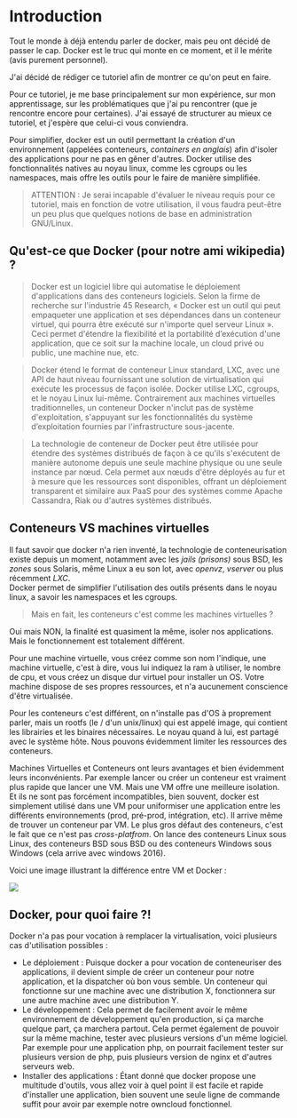 # Introduction

Tout le monde à déjà entendu parler de docker, mais peu ont décidé de passer le cap.
Docker est le truc qui monte en ce moment, et il le mérite (avis purement personnel).

J'ai décidé de rédiger ce tutoriel afin de montrer ce qu'on peut en faire.

Pour ce tutoriel, je me base principalement sur mon expérience, sur mon apprentissage, sur les problématiques que j'ai pu rencontrer (que je rencontre encore pour certaines). J'ai essayé de structurer au mieux ce tutoriel, et j'espère que celui-ci vous conviendra.

Pour simplifier, docker est un outil permettant la création d'un environnement (appelées conteneurs, *containers en anglais*) afin d'isoler des applications pour ne pas en gêner d'autres.
Docker utilise des fonctionnalités natives au noyau linux, comme les cgroups ou les namespaces, mais offre les outils pour le faire de manière simplifiée.

> ATTENTION : Je serai incapable d'évaluer le niveau requis pour ce tutoriel, mais en fonction de votre utilisation, il vous faudra peut-être un peu plus que quelques notions de base en administration GNU/Linux.

## Qu'est-ce que Docker (pour notre ami wikipedia) ?

> Docker est un logiciel libre qui automatise le déploiement d'applications dans des conteneurs logiciels. Selon la firme de recherche sur l'industrie 45 Research, « Docker est un outil qui peut empaqueter une application et ses dépendances dans un conteneur virtuel, qui pourra être exécuté sur n'importe quel serveur Linux ». Ceci permet d'étendre la flexibilité et la portabilité d’exécution d'une application, que ce soit sur la machine locale, un cloud privé ou public, une machine nue, etc.

> Docker étend le format de conteneur Linux standard, LXC, avec une API de haut niveau fournissant une solution de virtualisation qui exécute les processus de façon isolée. Docker utilise LXC, cgroups, et le noyau Linux lui-même. Contrairement aux machines virtuelles traditionnelles, un conteneur Docker n'inclut pas de système d'exploitation, s'appuyant sur les fonctionnalités du système d’exploitation fournies par l'infrastructure sous-jacente.

> La technologie de conteneur de Docker peut être utilisée pour étendre des systèmes distribués de façon à ce qu'ils s'exécutent de manière autonome depuis une seule machine physique ou une seule instance par nœud. Cela permet aux nœuds d'être déployés au fur et à mesure que les ressources sont disponibles, offrant un déploiement transparent et similaire aux PaaS pour des systèmes comme Apache Cassandra, Riak ou d'autres systèmes distribués.

## Conteneurs VS machines virtuelles

Il faut savoir que docker n'a rien inventé, la technologie de conteneurisation existe depuis un moment, notamment avec les *jails (prisons)* sous BSD, les *zones* sous Solaris, même Linux a eu son lot, avec *openvz*, *vserver* ou plus récemment *LXC*.  
Docker permet de simplifier l'utilisation des outils présents dans le noyau linux, a savoir les namespaces et les cgroups.

> Mais en fait, les conteneurs c'est comme les machines virtuelles ?

Oui mais NON, la finalité est quasiment la même, isoler nos applications. Mais le fonctionnement est totalement différent.

Pour une machine virtuelle, vous créez comme son nom l'indique, une machine virtuelle, c'est à dire, vous lui indiquez la ram à utiliser, le nombre de cpu, et vous créez un disque dur virtuel pour installer un OS. Votre machine dispose de ses propres ressources, et n'a aucunement conscience d'être virtualisée.

Pour les conteneurs c'est différent, on n'installe pas d'OS à proprement parler, mais un rootfs (le / d'un unix/linux) qui est appelé image, qui contient les librairies et les binaires nécessaires. Le noyau quand à lui, est partagé avec le système hôte. Nous pouvons évidemment limiter les ressources des conteneurs.

Machines Virtuelles et Conteneurs ont leurs avantages et bien évidemment leurs inconvénients. Par exemple lancer ou créer un conteneur est vraiment plus rapide que lancer une VM. Mais une VM offre une meilleure isolation. Et ils ne sont pas forcément incompatibles, bien souvent, docker est simplement utilisé dans une VM pour uniformiser une application entre les différents environnements (prod, pré-prod, intégration, etc). Il arrive même de trouver un conteneur par VM.
Le plus gros défaut des conteneurs, c'est le fait que ce n'est pas *cross-platfrom*. On lance des conteneurs Linux sous Linux, des conteneurs BSD sous BSD ou des conteneurs Windows sous Windows (cela arrive avec windows 2016).

Voici une image illustrant la différence entre VM et Docker :  

![](https://images.mondedie.fr/s9ZCIrQ4/ErDsRisu.png)


## Docker, pour quoi faire ?!

Docker n'a pas pour vocation à remplacer la virtualisation, voici plusieurs cas d'utilisation possibles :

* Le déploiement :
Puisque docker a pour vocation de conteneuriser des applications, il devient simple de créer un conteneur pour notre application, et la dispatcher où bon vous semble. Un conteneur qui fonctionne sur une machine avec une distribution X, fonctionnera sur une autre machine avec une distribution Y.
* Le développement :
Cela permet de facilement avoir le même environnement de développement qu'en production, si ça marche quelque part, ça marchera partout. Cela permet également de pouvoir sur la même machine, tester avec plusieurs versions d'un même logiciel. Par exemple pour une application php, on pourrait facilement tester sur plusieurs version de php, puis plusieurs version de nginx et d'autres serveurs web.
* Installer des applications :
Étant donné que docker propose une multitude d'outils, vous allez voir à quel point il est facile et rapide d'installer une application, bien souvent une seule ligne de commande suffit pour avoir par exemple notre owncloud fonctionnel.
